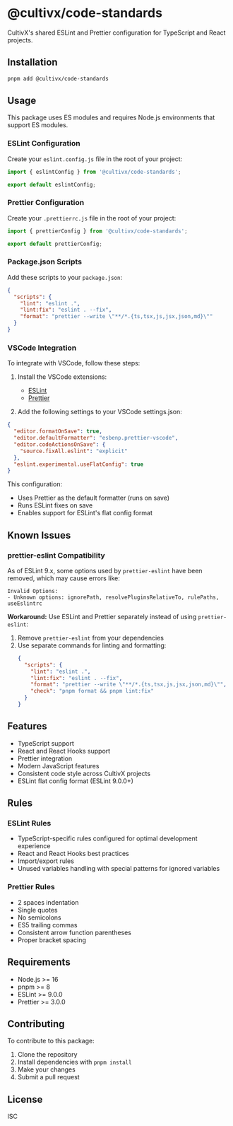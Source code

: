 # @cultivx/code-standards

CultivX's shared ESLint and Prettier configuration for TypeScript and React projects.

## Installation

```bash
pnpm add @cultivx/code-standards
```

## Usage

This package uses ES modules and requires Node.js environments that support ES modules.

### ESLint Configuration

Create your `eslint.config.js` file in the root of your project:

```javascript
import { eslintConfig } from '@cultivx/code-standards';

export default eslintConfig;
```

### Prettier Configuration

Create your `.prettierrc.js` file in the root of your project:

```javascript
import { prettierConfig } from '@cultivx/code-standards';

export default prettierConfig;
```

### Package.json Scripts

Add these scripts to your `package.json`:

```json
{
  "scripts": {
    "lint": "eslint .",
    "lint:fix": "eslint . --fix",
    "format": "prettier --write \"**/*.{ts,tsx,js,jsx,json,md}\""
  }
}
```

### VSCode Integration

To integrate with VSCode, follow these steps:

1. Install the VSCode extensions:
   - [ESLint](https://marketplace.visualstudio.com/items?itemName=dbaeumer.vscode-eslint)
   - [Prettier](https://marketplace.visualstudio.com/items?itemName=esbenp.prettier-vscode)

2. Add the following settings to your VSCode settings.json:

```json
{
  "editor.formatOnSave": true,
  "editor.defaultFormatter": "esbenp.prettier-vscode",
  "editor.codeActionsOnSave": {
    "source.fixAll.eslint": "explicit"
  },
  "eslint.experimental.useFlatConfig": true
}
```

This configuration:
- Uses Prettier as the default formatter (runs on save)
- Runs ESLint fixes on save
- Enables support for ESLint's flat config format

## Known Issues

### prettier-eslint Compatibility

As of ESLint 9.x, some options used by `prettier-eslint` have been removed, which may cause errors like:

```
Invalid Options:
- Unknown options: ignorePath, resolvePluginsRelativeTo, rulePaths, useEslintrc
```

**Workaround:**
Use ESLint and Prettier separately instead of using `prettier-eslint`:

1. Remove `prettier-eslint` from your dependencies
2. Use separate commands for linting and formatting:
   ```json
   {
     "scripts": {
       "lint": "eslint .",
       "lint:fix": "eslint . --fix",
       "format": "prettier --write \"**/*.{ts,tsx,js,jsx,json,md}\"",
       "check": "pnpm format && pnpm lint:fix"
     }
   }
   ```

## Features

- TypeScript support
- React and React Hooks support
- Prettier integration
- Modern JavaScript features
- Consistent code style across CultivX projects
- ESLint flat config format (ESLint 9.0.0+)

## Rules

### ESLint Rules

- TypeScript-specific rules configured for optimal development experience
- React and React Hooks best practices
- Import/export rules
- Unused variables handling with special patterns for ignored variables

### Prettier Rules

- 2 spaces indentation
- Single quotes
- No semicolons
- ES5 trailing commas
- Consistent arrow function parentheses
- Proper bracket spacing

## Requirements

- Node.js >= 16
- pnpm >= 8
- ESLint >= 9.0.0
- Prettier >= 3.0.0

## Contributing

To contribute to this package:

1. Clone the repository
2. Install dependencies with `pnpm install`
3. Make your changes
4. Submit a pull request

## License

ISC